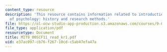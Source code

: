```yaml
---
content_type: resource
description: 'This resource contains information related to introduction to the science
  of psychology: history and research methods.'
file: https://ol-ocw-studio-app-production.s3.amazonaws.com/courses/9-00sc-introduction-to-psychology-fall-2011/e37ac097cb76f26710cdc5ab47efa47a_MIT9_00SCF11_read_kr1.pdf
file_type: application/pdf
resourcetype: Document
title: MIT9_00SCF11_read_kr1.pdf
uid: e37ac097-cb76-f267-10cd-c5ab47efa47a
---
```

